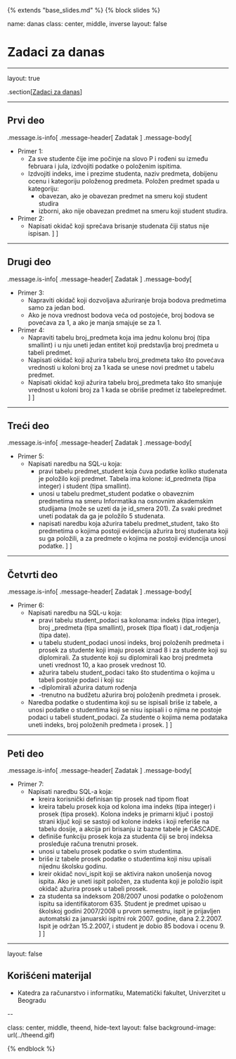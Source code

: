 {% extends "base_slides.md" %}
{% block slides %}

name: danas 
class: center, middle, inverse
layout: false

# Zadaci za danas

---
layout: true

.section[[Zadaci za danas](#sadrzaj)]

---

## Prvi deo

.message.is-info[
.message-header[
Zadatak
]
.message-body[
- Primer 1: 
    - Za sve studente čije ime počinje na slovo P i rođeni su između februara i jula, izdvojiti podatke o položenim ispitima. 
    - Izdvojiti indeks, ime i prezime studenta, naziv predmeta, dobijenu ocenu i kategoriju položenog predmeta. Položen predmet spada u kategoriju:
      - obavezan, ako je obavezan predmet na smeru koji student studira
      - izborni, ako nije obavezan predmet na smeru koji student studira.
- Primer 2: 
    - Napisati okidač koji sprečava brisanje studenata čiji status nije ispisan.
]
]
            

---

## Drugi deo

.message.is-info[
.message-header[
Zadatak
]
.message-body[
- Primer 3: 
    - Napraviti okidač koji dozvoljava ažuriranje broja bodova predmetima samo za jedan bod. 
    - Ako je nova vrednost bodova veća od postojeće, broj bodova se povećava za 1, a ako je manja smajuje se za 1.
- Primer 4: 
    - Napraviti tabelu broj_predmeta koja ima jednu kolonu broj (tipa smallint) i u nju uneti jedan entitet koji predstavlja broj predmeta u tabeli predmet. 
    - Napisati okidač koji ažurira tabelu broj_predmeta tako što povećava vrednosti u koloni broj za 1 kada se unese novi predmet u tabelu predmet. 
    - Napisati okidač koji ažurira tabelu broj_predmeta tako što smanjuje vrednost u koloni broj za 1 kada se obriše predmet iz tabelepredmet.
]
]

---

## Treći deo

.message.is-info[
.message-header[
Zadatak
]
.message-body[
- Primer 5: 
    - Napisati naredbu na SQL-u koja:
      - pravi tabelu predmet_student koja čuva podatke koliko studenata je položilo koji predmet. Tabela ima kolone: id_predmeta (tipa integer) i student (tipa smallint).
      - unosi u tabelu predmet_student podatke o obaveznim predmetima na smeru Informatika na osnovnim akademskim studijama (može se uzeti da je id_smera 201). Za svaki predmet uneti podatak da ga je položilo 5 studenata.
      - napisati naredbu koja ažurira tabelu predmet_student, tako što predmetima o kojima postoji evidencija ažurira broj studenata koji su ga položili, a za predmete o kojima ne postoji evidencija unosi podatke.
]
]

---
## Četvrti deo

.message.is-info[
.message-header[
Zadatak
]
.message-body[
- Primer 6: 
    - Napisati naredbu na SQL-u koja:
      - pravi tabelu student_podaci sa kolonama: indeks (tipa integer), broj _predmeta (tipa smallint), prosek (tipa float) i dat_rodjenja (tipa date).
      - u tabelu student_podaci unosi indeks, broj položenih predmeta i prosek za studente koji imaju prosek iznad 8 i za studente koji su diplomirali. Za studente koji su diplomirali kao broj predmeta uneti vrednost 10, a kao prosek vrednost 10.
      - ažurira tabelu student_podaci tako što studentima o kojima u tabeli postoje podaci i koji su:
      - -diplomirali ažurira datum rođenja
      - -trenutno na budžetu ažurira broj položenih predmeta i prosek.
    - Naredba podatke o studentima koji su se ispisali briše iz tabele, a unosi podatke o studentima koji se nisu ispisali i o njima ne postoje podaci u tabeli student_podaci. Za studente o kojima nema podataka uneti indeks, broj položenih predmeta i prosek.
]
]

---
## Peti deo

.message.is-info[
.message-header[
Zadatak
]
.message-body[
- Primer 7: 
    - Napisati naredbu SQL-a koja:
      - kreira korisnički definisan tip prosek nad tipom float
      - kreira tabelu prosek koja od kolona ima indeks (tipa integer) i prosek (tipa prosek). Kolona indeks je primarni ključ i postoji strani ključ koji se sastoji od kolone indeks i koji referiše na tabelu dosije, a akcija pri brisanju iz bazne tabele je CASCADE.
      - definiše funkciju prosek koja za studenta čiji se broj indeksa prosleđuje računa trenutni prosek.
      - unosi u tabelu prosek podatke o svim studentima.
      - briše iz tabele prosek podatke o studentima koji nisu upisali nijednu školsku godinu.
      - kreir okidač novi_ispit koji se aktivira nakon unošenja novog ispita. Ako je uneti ispit položen, za studenta koji je položio ispit okidač ažurira prosek u tabeli prosek.
      - za studenta sa indeksom 208/2007 unosi podatke o položenom ispitu sa identifikatorom 635. Student je predmet upisao u školskoj godini 2007/2008 u prvom semestru, ispit je prijavljen automatski za januarski ispitni rok 2007. godine, dana 2.2.2007. Ispit je održan 15.2.2007, i student je dobio 85 bodova i ocenu 9.
]
]

---

layout: false

## Korišćeni materijal

- Katedra za računarstvo i informatiku, Matematički fakultet, Univerzitet u Beogradu

--

class: center, middle, theend, hide-text
layout: false
background-image: url(../theend.gif)

{% endblock %}